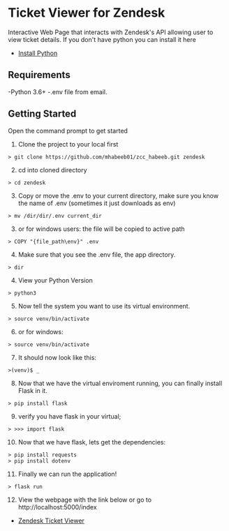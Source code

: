 # Ticket Viewer for Zendesk 
Interactive Web Page that interacts with Zendesk's API allowing user to view ticket details. If you don't have python you can install it here
- [Install Python](https://www.python.org/downloads/)

## Requirements
-Python 3.6+
-.env file from email.

## Getting Started
Open the command prompt to get started

1. Clone the project to your local first
```
> git clone https://github.com/mhabeeb01/zcc_habeeb.git zendesk
```
2. cd into cloned directory 
```
> cd zendesk
```
3. Copy or move the .env to your current directory, make sure you know the name of .env (sometimes it just downloads as env)
```
> mv /dir/dir/.env current_dir
```
3. or for windows users: the file will be copied to active path
```
> COPY "{file_path\env}" .env
``` 
4. Make sure that you see the .env file, the app directory.
```
> dir
```
4. View your Python Version
```
> python3
```
5. Now tell the system you want to use its virtual environment.
```
> source venv/bin/activate
```
6. or for windows:
```
> source venv/bin/activate
```
7. It should now look like this:
```
>(venv)$ _
```
8. Now that we have the virtual enviroment running, you can finally install Flask in it.
```
> pip install flask
```
9. verify you have flask in your virtual;
```
> >>> import flask
```

10. Now that we have flask, lets get the dependencies:
```
> pip install requests
> pip install dotenv
```
11. Finally we can run the application!
```
> flask run
```
12. View the webpage with the link below or go to http://localhost:5000/index

- [Zendesk Ticket Viewer](http://localhost:5000/index)



